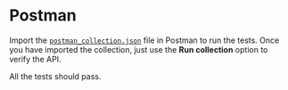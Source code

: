 # Postman

Import the [`postman_collection.json`](postman/postman_collection.json) file in
Postman to run the tests. Once you have imported the collection, just use the
**Run collection** option to verify the API.

All the tests should pass.

